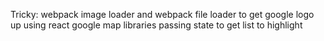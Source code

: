 Tricky:
webpack image loader and webpack file loader to get google logo up
using react google map libraries
passing state to get list to highlight